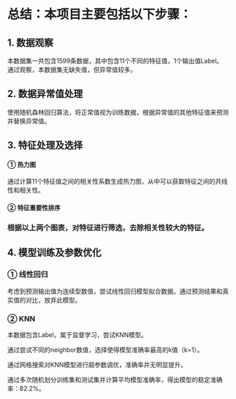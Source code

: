 
# 总结：本项目主要包括以下步骤：
## 1. 数据观察
本数据集一共包含1599条数据，其中包含11个不同的特征值，1个输出值Label。通过观察，本数据集无缺失值，但异常值较多。
## 2. 数据异常值处理
使用随机森林回归算法，将正常值视为训练数据，根据异常值的其他特征值来预测并替换异常值。
## 3. 特征处理及选择
#### ① 热力图
通过计算11个特征值之间的相关性系数生成热力图，从中可以获取特征之间的共线性和相关性。
#### ② 特征重要性排序
### 根据以上两个图表，对特征进行筛选，去除相关性较大的特征。
## 4. 模型训练及参数优化
### ① 线性回归
考虑到预测输出值为连续型数值，尝试线性回归模型拟合数据。通过预测结果和真实值的对比，放弃此模型。
### ② KNN
本数据包含Label，属于监督学习，尝试KNN模型。

通过尝试不同的neighbor数值，选择使得模型准确率最高的k值（k=1）。

通过网格搜索对KNN模型进行超参数调优，准确率并无明显提升。

通过多次随机划分训练集和测试集并计算平均模型准确率，得出模型的稳定准确率：82.2%。
